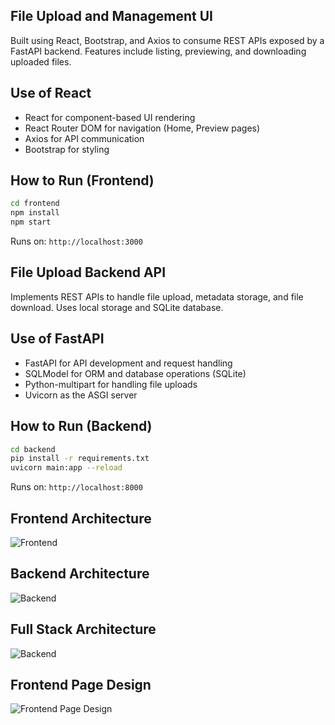 ## File Upload and Management UI

Built using React, Bootstrap, and Axios to consume REST APIs exposed by a FastAPI backend. Features include listing, previewing, and downloading uploaded files.

## Use of React

- React for component-based UI rendering
- React Router DOM for navigation (Home, Preview pages)
- Axios for API communication
- Bootstrap for styling

## How to Run (Frontend)

```bash
cd frontend
npm install
npm start
```

Runs on: `http://localhost:3000`

## File Upload Backend API

Implements REST APIs to handle file upload, metadata storage, and file download. Uses local storage and SQLite database.

## Use of FastAPI

- FastAPI for API development and request handling
- SQLModel for ORM and database operations (SQLite)
- Python-multipart for handling file uploads
- Uvicorn as the ASGI server

## How to Run (Backend)

```bash
cd backend
pip install -r requirements.txt
uvicorn main:app --reload
```

Runs on: `http://localhost:8000`

## Frontend Architecture 
![Frontend](./frontend/public/Frontend.png)

## Backend Architecture 
![Backend](./frontend/public/Backend.png)

## Full Stack Architecture 
![Backend](./frontend/public/Fullstack.png)

## Frontend Page Design
![Frontend Page Design](./frontend/public/FrontendDesign.png)
